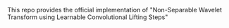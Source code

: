This repo provides the official implementation of "Non-Separable Wavelet Transform using Learnable Convolutional Lifting Steps"
